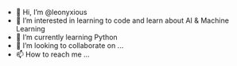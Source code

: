 - 👋 Hi, I’m @leonyxious
- 👀 I’m interested in learning to code and learn about AI & Machine Learning
- 🌱 I’m currently learning Python
- 💞️ I’m looking to collaborate on ...
- 📫 How to reach me ...

<!---
leonyxious/leonyxious is a ✨ special ✨ repository because its `README.md` (this file) appears on your GitHub profile.
You can click the Preview link to take a look at your changes.
--->

